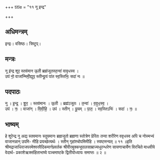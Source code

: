 +++
title = "११ नू इन्द्र"

+++
## अधिमन्त्रम्
इन्द्रः। वसिष्ठः। त्रिष्टुप्।

## मन्त्रः
नू इ॑न्द्र शूर॒ स्तव॑मान ऊ॒ती ब्रह्म॑जूतस्त॒न्वा॑ वावृधस्व ।  
उप॑ नो॒ वाजा॑न्मिमी॒ह्युप॒ स्तीन्यू॒यं पा॑त स्व॒स्तिभिः॒ सदा॑ नः ॥

## पदपाठः
नु । इ॒न्द्र॒ । शू॒र॒ । स्तव॑मानः । ऊ॒ती । ब्रह्म॑ऽजूतः । त॒न्वा॑ । व॒वृ॒ध॒स्व॒ ।  
उप॑ । नः॒ । वाजा॑न् । मि॒मी॒हि॒ । उप॑ । स्तीन् । यू॒यम् । पा॒त॒ । स्व॒स्तिऽभिः॑ । सदा॑ । नः॒ ॥

## भाष्यम्
हे शूरेन्द्र नु अद्य स्तवमानः स्तूयमानः ब्रह्मजूतो ब्रह्मणा स्तोत्रेण प्रेरितः तन्वा शरीरेण ववृधस्व अपि च नोस्मभ्यं वाजानन्नान् उपमि- मीहि प्रयच्छेत्यर्थः । स्तीन् गृहांश्चोपमिमीहि । स्पष्टमन्यत् ॥ ११ ॥इति श्रीमद्राजाधिराजपरमेश्वरवैदिकमार्गप्रवर्तक श्रीवीरबुक्कभूपालसाम्राज्यधुरन्धरेण सायणाचार्येण विरचिते माधवीये वेदार्थ- प्रकाशेऋक्संहिताभाष्ये पञ्चमाष्टके द्वितीयोध्यायः समाप्तः ॥ २ ॥